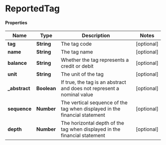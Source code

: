 # ReportedTag

#### Properties
Name | Type | Description | Notes
------------ | ------------- | ------------- | -------------
**tag** | **String** | The tag code | [optional] 
**name** | **String** | The tag name | [optional] 
**balance** | **String** | Whether the tag represents a credit or debit | [optional] 
**unit** | **String** | The unit of the tag | [optional] 
**_abstract** | **Boolean** | If true, the tag is an abstract and does not represent a nominal value | [optional] 
**sequence** | **Number** | The vertical sequence of the tag when displayed in the financial statement | [optional] 
**depth** | **Number** | The horizontal depth of the tag when displayed in the financial statement | [optional] 



